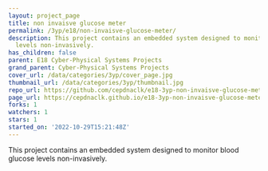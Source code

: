 ```yaml
---
layout: project_page
title: non invaisve glucose meter
permalink: /3yp/e18/non-invaisve-glucose-meter/
description: This project contains an embedded system designed to monitor blood glucose
  levels non-invasively.
has_children: false
parent: E18 Cyber-Physical Systems Projects
grand_parent: Cyber-Physical Systems Projects
cover_url: /data/categories/3yp/cover_page.jpg
thumbnail_url: /data/categories/3yp/thumbnail.jpg
repo_url: https://github.com/cepdnaclk/e18-3yp-non-invaisve-glucose-meter
page_url: https://cepdnaclk.github.io/e18-3yp-non-invaisve-glucose-meter
forks: 1
watchers: 1
stars: 1
started_on: '2022-10-29T15:21:48Z'
---
```


This project contains an embedded system designed to monitor blood glucose levels non-invasively.